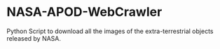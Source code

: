 # NASA-APOD-WebCrawler
Python Script to download all the images of the extra-terrestrial objects released by NASA.
